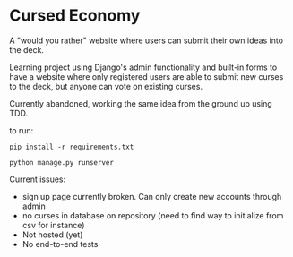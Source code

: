# Cursed Economy

A "would you rather" website where users can submit their own ideas into the deck.


Learning project using Django's admin functionality and built-in forms to have a website where only registered users are able to submit new curses to the deck, but anyone can vote on existing curses. 


Currently abandoned, working the same idea from the ground up using TDD.

to run:

`pip install -r requirements.txt`

`python manage.py runserver`

Current issues:
* sign up page currently broken. Can only create new accounts through admin
* no curses in database on repository (need to find way to initialize from csv for instance)
* Not hosted (yet)
* No end-to-end tests